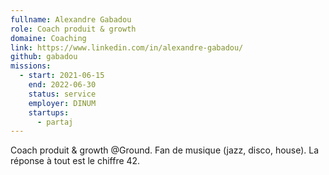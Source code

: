```yaml
---
fullname: Alexandre Gabadou
role: Coach produit & growth
domaine: Coaching
link: https://www.linkedin.com/in/alexandre-gabadou/
github: gabadou
missions:
  - start: 2021-06-15
    end: 2022-06-30
    status: service
    employer: DINUM
    startups:
      - partaj
---
```

Coach produit & growth @Ground. Fan de musique (jazz, disco, house). La réponse à tout est le chiffre 42.